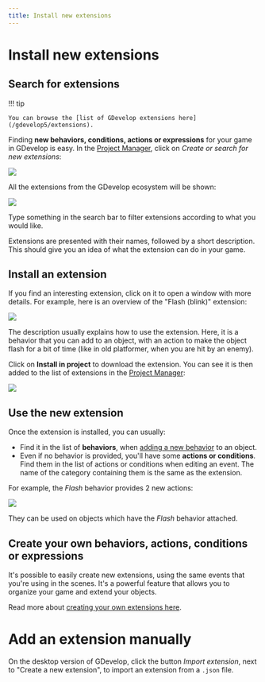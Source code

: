 ```yaml
---
title: Install new extensions
---
```

# Install new extensions

## Search for extensions

!!! tip

    You can browse the [list of GDevelop extensions here](/gdevelop5/extensions).

Finding **new behaviors, conditions, actions or expressions** for your game in GDevelop is easy. In the [Project Manager](/gdevelop5/interface/project-manager), click on *Create or search for new extensions*:

![](/gdevelop5/extensions/search/pasted/20230305-114603.png)

All the extensions from the GDevelop ecosystem will be shown:

![](/gdevelop5/extensions/search/pasted/20230305-114648.png)

Type something in the search bar to filter extensions according to what you would like.

Extensions are presented with their names, followed by a short description. This should give you an idea of what the extension can do in your game.

## Install an extension

If you find an interesting extension, click on it to open a window with more details. For example, here is an overview of the "Flash (blink)" extension:

![](/gdevelop5/extensions/search/pasted/20230305-114722.png)

The description usually explains how to use the extension. Here, it is a behavior that you can add to an object, with an action to make the object flash for a bit of time (like in old platformer, when you are hit by an enemy).

Click on **Install in project** to download the extension. You can see it is then added to the list of extensions in the [Project Manager](/gdevelop5/interface/project-manager):

![](/gdevelop5/extensions/search/pasted/20230305-114754.png)

## Use the new extension

Once the extension is installed, you can usually:

* Find it in the list of **behaviors**, when [adding a new behavior](/gdevelop5/behaviors) to an object.
* Even if no behavior is provided, you'll have some **actions or conditions**. Find them in the list of actions or conditions when editing an event. The name of the category containing them is the same as the extension.

For example, the *Flash* behavior provides 2 new actions:

![](/gdevelop5/extensions/search/pasted/20230305-115155.png)

They can be used on objects which have the *Flash* behavior attached.

## Create your own behaviors, actions, conditions or expressions

It's possible to easily create new extensions, using the same events that you're using in the scenes. It's a powerful feature that allows you to organize your game and extend your objects.

Read more about [creating your own extensions here](/gdevelop5/extensions/create).

# Add an extension manually

On the desktop version of GDevelop, click the button *Import extension*, next to "Create a new extension", to import an extension from a `.json` file.